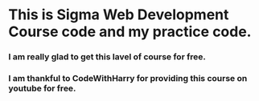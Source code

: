 # This is Sigma Web Development Course code and my practice code.
### I am really glad to get this lavel of course for free.
### I am thankful to CodeWithHarry for providing this course on youtube for free.